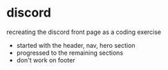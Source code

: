 # discord
recreating the discord front page as a coding exercise

- started with the header, nav, hero section
- progressed to the remaining sections
- don't work on footer